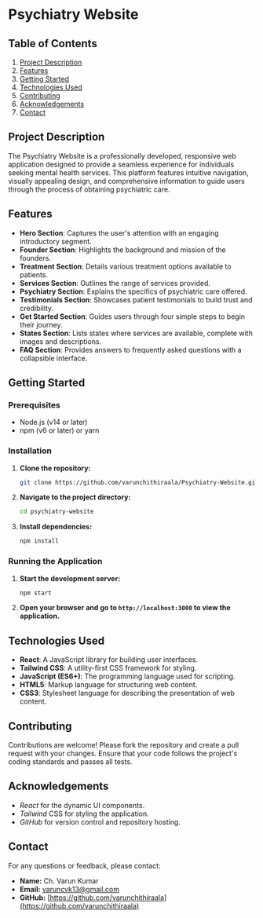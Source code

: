 # Psychiatry Website

## Table of Contents

1. [Project Description](#project-description)
2. [Features](#features)
3. [Getting Started](#getting-started)
4. [Technologies Used](#technologies-used)
5. [Contributing](#contributing)
6. [Acknowledgements](#acknowledgements)
6. [Contact](#contact)

## Project Description

The Psychiatry Website is a professionally developed, responsive web application designed to provide a seamless experience for individuals seeking mental health services. This platform features intuitive navigation, visually appealing design, and comprehensive information to guide users through the process of obtaining psychiatric care.

## Features

- **Hero Section**: Captures the user's attention with an engaging introductory segment.
- **Founder Section**: Highlights the background and mission of the founders.
- **Treatment Section**: Details various treatment options available to patients.
- **Services Section**: Outlines the range of services provided.
- **Psychiatry Section**: Explains the specifics of psychiatric care offered.
- **Testimonials Section**: Showcases patient testimonials to build trust and credibility.
- **Get Started Section**: Guides users through four simple steps to begin their journey.
- **States Section**: Lists states where services are available, complete with images and descriptions.
- **FAQ Section**: Provides answers to frequently asked questions with a collapsible interface.

## Getting Started

### Prerequisites

- Node.js (v14 or later)
- npm (v6 or later) or yarn

### Installation

1. **Clone the repository:**
    ```sh
    git clone https://github.com/varunchithiraala/Psychiatry-Website.git
    ```
2. **Navigate to the project directory:**
    ```sh
    cd psychiatry-website
    ```
3. **Install dependencies:**
    ```sh
    npm install
    ```

### Running the Application

1. **Start the development server:**
    ```sh
    npm start
    ```
2. **Open your browser and go to `http://localhost:3000` to view the application.**

## Technologies Used

- **React**: A JavaScript library for building user interfaces.
- **Tailwind CSS**: A utility-first CSS framework for styling.
- **JavaScript (ES6+)**: The programming language used for scripting.
- **HTML5**: Markup language for structuring web content.
- **CSS3**: Stylesheet language for describing the presentation of web content.

## Contributing

Contributions are welcome! Please fork the repository and create a pull request with your changes. Ensure that your code follows the project's coding standards and passes all tests.

## Acknowledgements

- *React* for the dynamic UI components.
- *Tailwind* CSS for styling the application.
- *GitHub* for version control and repository hosting.

## Contact

For any questions or feedback, please contact:

- **Name:** Ch. Varun Kumar
- **Email:** varuncvk13@gmail.com
- **GitHub:** [https://github.com/varunchithiraala](https://github.com/varunchithiraala)
